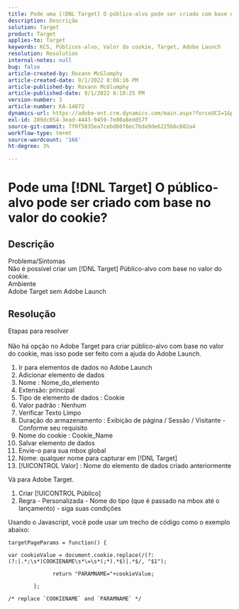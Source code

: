 ```yaml
---
title: Pode uma [!DNL Target] O público-alvo pode ser criado com base no valor do cookie?
description: Descrição
solution: Target
product: Target
applies-to: Target
keywords: KCS, Públicos-alvo, Valor do cookie, Target, Adobe Launch
resolution: Resolution
internal-notes: null
bug: false
article-created-by: Roxann McGlumphy
article-created-date: 9/1/2022 8:08:16 PM
article-published-by: Roxann McGlumphy
article-published-date: 9/1/2022 8:18:25 PM
version-number: 3
article-number: KA-14072
dynamics-url: https://adobe-ent.crm.dynamics.com/main.aspx?forceUCI=1&pagetype=entityrecord&etn=knowledgearticle&id=2eaa97cd-312a-ed11-9db1-002248086a27
exl-id: 289dc054-3ead-4443-9459-7e80a8edd57f
source-git-commit: 7f0f5035ea7cebd60f6ec7bda9de6225b6c602a4
workflow-type: tm+mt
source-wordcount: '166'
ht-degree: 3%

---
```


# Pode uma [!DNL Target] O público-alvo pode ser criado com base no valor do cookie?

## Descrição

Problema/Sintomas<br>
Não é possível criar um [!DNL Target] Público-alvo com base no valor do cookie.
<br>Ambiente<br>
Adobe Target sem Adobe Launch




## Resolução

Etapas para resolver<br><br>
Não há opção no Adobe Target para criar público-alvo com base no valor do cookie, mas isso pode ser feito com a ajuda do Adobe Launch.

1. Ir para elementos de dados no Adobe Launch
2. Adicionar elemento de dados
3. Nome : Nome_do_elemento
4. Extensão: principal
5. Tipo de elemento de dados : Cookie
6. Valor padrão : Nenhum
7. Verificar Texto Limpo
8. Duração do armazenamento : Exibição de página / Sessão / Visitante - Conforme seu requisito
9. Nome do cookie : Cookie_Name
10. Salvar elemento de dados
11. Envie-o para sua mbox global
12. Nome: qualquer nome para capturar em [!DNL Target]
13. [!UICONTROL Valor] : Nome do elemento de dados criado anteriormente




Vá para Adobe Target.

1. Criar [!UICONTROL Público]
2. Regra - Personalizada - Nome do tipo (que é passado na mbox até o lançamento) - siga suas condições




Usando o Javascript, você pode usar um trecho de código como o exemplo abaixo:


```
targetPageParams = function() {

var cookieValue = document.cookie.replace(/(?:(?:|.*;\s*)COOKIENAME\s*\=\s*(;*).*$)|.*$/, "$1");

              return "PARAMNAME="+cookieValue;

        };

/* replace `COOKIENAME` and `PARAMNAME` */
```
